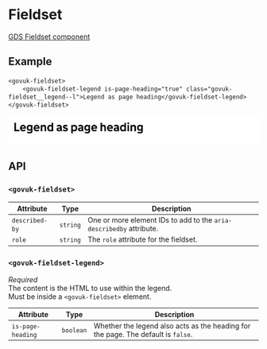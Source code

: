 # Fieldset

[GDS Fieldset component](https://design-system.service.gov.uk/components/fieldset/)

## Example

```razor
<govuk-fieldset>
    <govuk-fieldset-legend is-page-heading="true" class="govuk-fieldset__legend--l">Legend as page heading</govuk-fieldset-legend>
</govuk-fieldset>
```

![Fieldset](../images/fieldset.png)


## API

### `<govuk-fieldset>`

| Attribute      | Type     | Description                                                         |
|----------------|----------|---------------------------------------------------------------------|
| `described-by` | `string` | One or more element IDs to add to the `aria-describedby` attribute. |
| `role`         | `string` | The `role` attribute for the fieldset.                              |

### `<govuk-fieldset-legend>`

*Required*\
The content is the HTML to use within the legend.\
Must be inside a `<govuk-fieldset>` element.

| Attribute         | Type      | Description |
|-------------------|-----------| --- |
| `is-page-heading` | `boolean` | Whether the legend also acts as the heading for the page. The default is `false`. |
